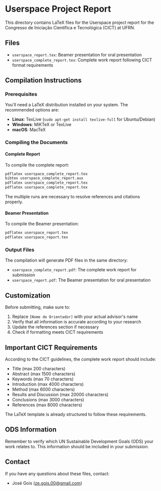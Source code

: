 # Userspace Project Report

This directory contains LaTeX files for the Userspace project report for the Congresso de Iniciação Científica e Tecnológica (CICT) at UFRN.

## Files

- `userspace_report.tex`: Beamer presentation for oral presentation
- `userspace_complete_report.tex`: Complete work report following CICT format requirements

## Compilation Instructions

### Prerequisites

You'll need a LaTeX distribution installed on your system. The recommended options are:

- **Linux**: TexLive (`sudo apt-get install texlive-full` for Ubuntu/Debian)
- **Windows**: MiKTeX or TexLive
- **macOS**: MacTeX

### Compiling the Documents

#### Complete Report

To compile the complete report:

```bash
pdflatex userspace_complete_report.tex
bibtex userspace_complete_report.aux
pdflatex userspace_complete_report.tex
pdflatex userspace_complete_report.tex
```

The multiple runs are necessary to resolve references and citations properly.

#### Beamer Presentation

To compile the Beamer presentation:

```bash
pdflatex userspace_report.tex
pdflatex userspace_report.tex
```

### Output Files

The compilation will generate PDF files in the same directory:
- `userspace_complete_report.pdf`: The complete work report for submission
- `userspace_report.pdf`: The Beamer presentation for oral presentation

## Customization

Before submitting, make sure to:

1. Replace `[Nome do Orientador]` with your actual advisor's name
2. Verify that all information is accurate according to your research
3. Update the references section if necessary
4. Check if formatting meets CICT requirements

## Important CICT Requirements

According to the CICT guidelines, the complete work report should include:

- Title (max 200 characters)
- Abstract (max 1500 characters)
- Keywords (max 70 characters)
- Introduction (max 4000 characters)
- Method (max 6000 characters)
- Results and Discussion (max 20000 characters)
- Conclusions (max 3000 characters)
- References (max 8000 characters)

The LaTeX template is already structured to follow these requirements.

## ODS Information

Remember to verify which UN Sustainable Development Goals (ODS) your work relates to. This information should be included in your submission.

## Contact

If you have any questions about these files, contact:
- José Gois (ze.gois.00@gmail.com)